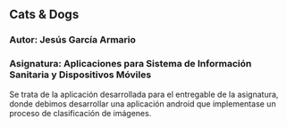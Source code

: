 ## Cats & Dogs
### Autor: Jesús García Armario
### Asignatura: Aplicaciones para Sistema de Información Sanitaria y Dispositivos Móviles

Se trata de la aplicación desarrollada para el entregable de la asignatura, donde debimos desarrollar una aplicación android que implementase un proceso de clasificación de imágenes.
